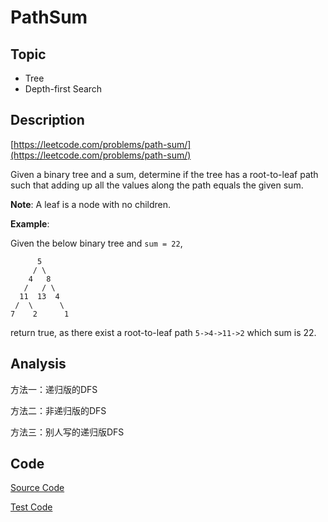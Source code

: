 # PathSum #

## Topic

- Tree
- Depth-first Search

## Description

[https://leetcode.com/problems/path-sum/](https://leetcode.com/problems/path-sum/)

Given a binary tree and a sum, determine if the tree has a root-to-leaf path such that adding up all the values along the path equals the given sum.

**Note**: A leaf is a node with no children.

**Example**:

Given the below binary tree and `sum = 22`,

```
      5
     / \
    4   8
   /   / \
  11  13  4
 /  \      \
7    2      1
```

return true, as there exist a root-to-leaf path `5->4->11->2` which sum is 22.

## Analysis

方法一：递归版的DFS

方法二：非递归版的DFS

方法三：别人写的递归版DFS


## Code

[Source Code](PathSum.java)

[Test Code](../../../../../test/java/com/lun/easy/PathSumTest.java)

